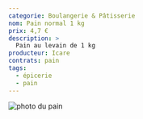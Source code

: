```yaml
---
categorie: Boulangerie & Pâtisserie
nom: Pain normal 1 kg
prix: 4,7 €
description: >
  Pain au levain de 1 kg
producteur: Icare
contrats: pain
tags: 
  - épicerie
  - pain
---
```


![photo du pain](pain-normal.jpg)
